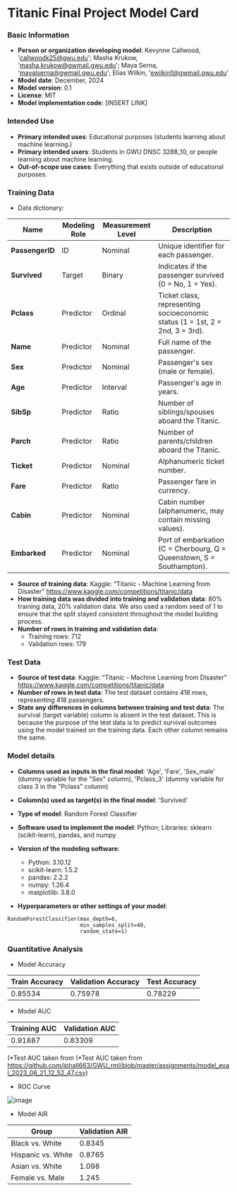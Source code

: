 # Titanic Final Project Model Card

### Basic Information

* **Person or organization developing model**: Kevynne Callwood, 'callwoodk25@gwu.edu'; Masha Krukow, 'masha.krukow@gwmail.gwu.edu'; Maya Serna, 'mayalserna@gwmail.gwu.edu'; Elias Wilkin, 'ewilkin1@gwmail.gwu.edu' 
* **Model date**: December, 2024
* **Model version**: 0.1
* **License**: MIT
* **Model implementation code**: [INSERT LINK]

### Intended Use
* **Primary intended uses**: Educational purposes (students learning about machine learning.)
* **Primary intended users**: Students in GWU DNSC 3288_10, or people learning about machine learning.
* **Out-of-scope use cases**: Everything that exists outside of educational purposes.

### Training Data

* Data dictionary: 

| **Name**         | **Modeling Role**     | **Measurement Level** | **Description**                                                                 |
|-------------------|-----------------------|------------------------|---------------------------------------------------------------------------------|
| **PassengerID**   | ID                   | Nominal               | Unique identifier for each passenger.                                          |
| **Survived**      | Target               | Binary                | Indicates if the passenger survived (0 = No, 1 = Yes).                         |
| **Pclass**        | Predictor            | Ordinal               | Ticket class, representing socioeconomic status (1 = 1st, 2 = 2nd, 3 = 3rd).   |
| **Name**          | Predictor            | Nominal               | Full name of the passenger.                                                    |
| **Sex**           | Predictor            | Nominal               | Passenger's sex (male or female).                                              |
| **Age**           | Predictor            | Interval              | Passenger's age in years.                                                      |
| **SibSp**         | Predictor            | Ratio                 | Number of siblings/spouses aboard the Titanic.                                 |
| **Parch**         | Predictor            | Ratio                 | Number of parents/children aboard the Titanic.                                 |
| **Ticket**        | Predictor            | Nominal               | Alphanumeric ticket number.                                                    |
| **Fare**          | Predictor            | Ratio                 | Passenger fare in currency.                                                    |
| **Cabin**         | Predictor            | Nominal               | Cabin number (alphanumeric, may contain missing values).                       |
| **Embarked**      | Predictor            | Nominal               | Port of embarkation (C = Cherbourg, Q = Queenstown, S = Southampton).          |

* **Source of training data**: Kaggle: “Titanic - Machine Learning from Disaster” https://www.kaggle.com/competitions/titanic/data
* **How training data was divided into training and validation data**: 80% training data, 20% validation data. We also used a random seed of 1 to ensure that the split stayed consistent throughout the model building process.
* **Number of rows in training and validation data**:
  * Training rows: 712
  * Validation rows: 179

### Test Data
* **Source of test data**: Kaggle: “Titanic - Machine Learning from Disaster” https://www.kaggle.com/competitions/titanic/data
* **Number of rows in test data**: The test dataset contains 418 rows, representing 418 passengers.
* **State any differences in columns between training and test data**: The survival (target variable) column is absent in the test dataset. This is because the purpose of the test data is to predict survival outcomes using the model trained on the training data. Each other column remains the same.


### Model details
* **Columns used as inputs in the final model**: 'Age', 'Fare', 'Sex_male' (dummy variable for the "Sex" column), 'Pclass_3' (dummy variable for class 3 in the "Pclass" column)
* **Column(s) used as target(s) in the final model**: 'Survived'
* **Type of model**: Random Forest Classifier
* **Software used to implement the model**: Python; Libraries: sklearn (scikit-learn), pandas, and numpy
* **Version of the modeling software**:
  * Python: 3.10.12
  * scikit-learn: 1.5.2
  * pandas: 2.2.2
  * numpy: 1.26.4
  * matplotlib: 3.8.0

* **Hyperparameters or other settings of your model**: 
```
RandomForestClassifier(max_depth=6,
                       min_samples_split=40,
                       random_state=1)
```
### Quantitative Analysis

* Model Accuracy

| Train Accuracy | Validation Accuracy | Test Accuracy |
| -------------- | ------------------- | ------------- |
| 0.85534        | 0.75978             | 0.78229       |

* Model AUC

| Training AUC | Validation AUC |
|--------------|----------------|
| 0.91887      | 0.83309        |

(*Test AUC taken from 
(*Test AUC taken from https://github.com/jphall663/GWU_rml/blob/master/assignments/model_eval_2023_06_21_12_52_47.csv)

* ROC Curve

![image](https://github.com/user-attachments/assets/5c49f69e-df93-4e2a-9b6a-7e8c2f24adc8)

* Model AIR

| Group | Validation AIR |
|-------|-----|
| Black vs. White | 0.8345 |
| Hispanic vs. White | 0.8765 |
| Asian vs. White | 1.098 |
| Female vs. Male | 1.245 |






